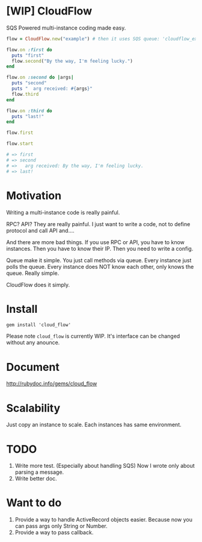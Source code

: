 [WIP] CloudFlow
=========

SQS Powered multi-instance coding made easy.

```ruby
flow = CloudFlow.new("example") # then it uses SQS queue: 'cloudflow_example'

flow.on :first do
  puts "first"
  flow.second("By the way, I'm feeling lucky.")
end

flow.on :second do |args|
  puts "second"
  puts "  arg received: #{args}"
  flow.third
end

flow.on :third do
  puts "last!"
end

flow.first

flow.start

# => first 
# => second
# =>   arg received: By the way, I'm feeling lucky.
# => last!
```

Motivation
=========

Writing a multi-instance code is really painful.

RPC? API? They are really painful. I just want to write a code, not to define protocol and call API and....

And there are more bad things. If you use RPC or API, you have to know instances. Then you have to know their IP. Then you need to write a config.

Queue make it simple. 
You just call methods via queue.
Every instance just polls the queue.
Every instance does NOT know each other, only knows the queue.
Really simple.

CloudFlow does it simply.

Install
=========

`gem install 'cloud_flow'`

Please note `cloud_flow` is currently WIP.
It's interface can be changed without any anounce.

Document
=========

http://rubydoc.info/gems/cloud_flow

Scalability
=========

Just copy an instance to scale. Each instances has same environment.

TODO
=========
1. Write more test. (Especially about handling SQS) Now I wrote only about parsing a message. 
2. Write better doc.

Want to do
========
1. Provide a way to handle ActiveRecord objects easier. Because now you can pass args only String or Number.
2. Provide a way to pass callback.

